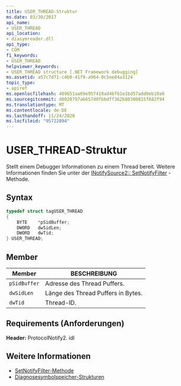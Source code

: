 ```yaml
---
title: USER_THREAD-Struktur
ms.date: 03/30/2017
api_name:
- USER_THREAD
api_location:
- diasymreader.dll
api_type:
- COM
f1_keywords:
- USER_THREAD
helpviewer_keywords:
- USER_THREAD structure [.NET Framework debugging]
ms.assetid: a57c7d71-c4b0-41f9-a964-0c5ee84a3124
topic_type:
- apiref
ms.openlocfilehash: 409651aa69e957418ad46f61e1bd57add0eb10a6
ms.sourcegitcommit: d8020797a6657d0fbbdff362b80300815f682f94
ms.translationtype: MT
ms.contentlocale: de-DE
ms.lasthandoff: 11/24/2020
ms.locfileid: "95722894"
---
```

# <a name="user_thread-structure"></a>USER_THREAD-Struktur

Stellt einem Debugger Informationen zu einem Thread bereit. Weitere Informationen finden Sie unter der [INotifySource2:: SetNotifyFilter](inotifysource2-setnotifyfilter-method.md) -Methode.  
  
## <a name="syntax"></a>Syntax  
  
```cpp  
typedef struct tagUSER_THREAD  
{  
    BYTE    *pSidBuffer;  
    DWORD   dwSidLen;  
    DWORD   dwTid;  
} USER_THREAD;  
```  
  
## <a name="members"></a>Member  
  
|Member|BESCHREIBUNG|  
|------------|-----------------|  
|`pSidBuffer`|Adresse des Thread Puffers.|  
|`dwSidLen`|Länge des Thread Puffers in Bytes.|  
|`dwTid`|Thread-ID.|  
  
## <a name="requirements"></a>Requirements (Anforderungen)  

 **Header:** ProtocolNotify2. idl  
  
## <a name="see-also"></a>Weitere Informationen

- [SetNotifyFilter-Methode](inotifysource2-setnotifyfilter-method.md)
- [Diagnosesymbolspeicher-Strukturen](diagnostics-symbol-store-structures.md)
